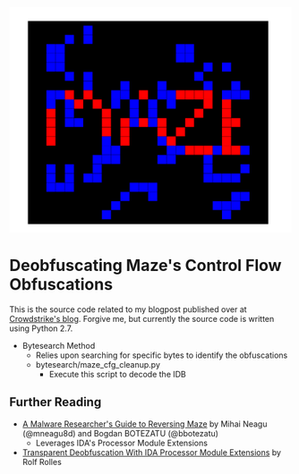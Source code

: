 <p align="center">
<img src="images/maze_featureimg.png" width="700">
</p>

# Deobfuscating Maze's Control Flow Obfuscations
This is the source code related to my blogpost published over at [Crowdstrike's blog](). Forgive me, but currently the source code is written using Python 2.7.

* Bytesearch Method
   * Relies upon searching for specific bytes to identify the obfuscations
   * bytesearch/maze_cfg_cleanup.py
       * Execute this script to decode the IDB






## Further Reading
* [A Malware Researcher's Guide to Reversing Maze](https://labs.bitdefender.com/2020/03/a-malware-researchers-guide-to-reversing-maze/) by Mihai Neagu (@mneagu8d) and Bogdan BOTEZATU (@bbotezatu)
    * Leverages IDA's Processor Module Extensions
* [Transparent Deobfuscation With IDA Processor Module Extensions](https://www.msreverseengineering.com/blog/2015/6/29/transparent-deobfuscation-with-ida-processor-module-extensions) by Rolf Rolles